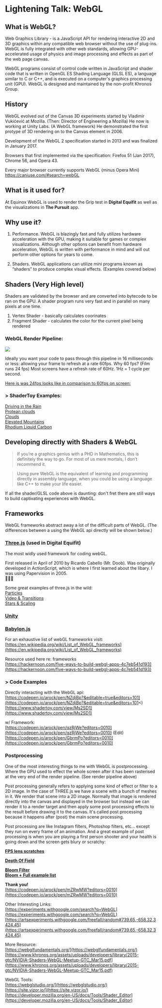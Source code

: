 # Lightening Talk: WebGL

## What is WebGL?

Web Graphics Library - is a JavaScript API for rendering interactive 2D and 3D graphics within any compatible web browser without the use of plug-ins. WebGL is fully integrated with other web standards, allowing GPU-accelerated usage of physics and image processing and effects as part of the web page canvas. 

WebGL programs consist of control code written in JavaScript and shader code that is written in OpenGL ES Shading Language (GLSL ES), a language similar to C or C++, and is executed on a computer's graphics processing unit (GPU). WebGL is designed and maintained by the non-profit Khronos Group.

## History 
WebGL evolved out of the Canvas 3D experiments started by Vladimir Vukićević at Mozilla. (Then: Director of Engineering a Mozilla) He now is working at Unity Labs. (A WebGL framework) He demonstrated the first protype of 3D rendering on to the Canvas element in 2006.

Development of the WebGL 2 specification started in 2013 and was finalized in January 2017. 

Browsers that first implemented via the specification: 
Firefox 51 (Jan 2017), Chrome 56, and Opera 43.

Every major browser currently supports WebGL (minus Opera Mini)
https://caniuse.com/#search=webGL

## What is it used for? 

At Equinox WebGL is used to render the Grip test in **Digital Equifit** as well as the visualizations in **The Pursuit** app. 

## Why use it? 

1. Performance. WebGL is blazingly fast and fully utilizes hardware acceleration with the GPU, making it suitable for games or complex visualizations. Although other options can benefit from hardware acceleration, WebGL is written with performance in mind and will out perform other options for years to come. 

2. Shaders. WebGL applications can utilize mini programs known as “shaders” to produce complex visual effects. (Examples covered below)


## Shaders (Very High level)

Shaders are validated by the browser and are converted into bytecode to be ran on the GPU. A shader program runs very fast and in parallel on many pixels at one time.

1. Vertex Shader - basically calculates coorinates
2. Fragment Shader - calculates the color for the current pixel being rendered

### WebGL Render Pipeline:

<img src="./imgs/pipeline.jpg"/>

Ideally you want your code to pass through this pipeline in 16 milliseconds or less: allowing your frame to refresh at a rate 60fps. Why 60 fps? (Film runs 24 fps) Most screens have a refresh rate of 60Hz. 1Hz = 1 cycle per second.

[Here is was 24fps looks like in comparison to 60fps on screen:](https://www.youtube.com/watch?v=WyvUIA7KUjc)

### > ShaderToy Examples: 
[Driving in the Rain](https://www.shadertoy.com/view/MdfBRX)<br />
[Protean clouds](https://www.shadertoy.com/view/3l23Rh)<br/>
[Clouds](https://www.shadertoy.com/view/XslGRr)<br />
[Elevated Mountains](https://www.shadertoy.com/view/MdX3Rr)<br />
[Rhodium Liquid Carbon](https://www.shadertoy.com/view/llK3Dy)<br />

## Developing directly with Shaders & WebGL


> If you’re a graphics genius with a PHD in Mathematics, this is definitely the way to go. For most of us mere mortals, I don’t recommend it.

> Using pure WebGL is the equivalent of learning and programming directly in assembly language, when you could be using a language like C++ to make your life easier.

If all the shader/GLSL code above is daunting: don't fret there are still ways to build captivating experiences with WebGL.

## Frameworks 

WebGL frameworks abstract away a lot of the difficult parts of WebGL. (The differences between a using the WebGL api directly will be shown below.) 


### <b>[Three.js](https://threejs.org/)</b> (used in Digital Equifit)

The most widly used framework for coding webGL.

First released in April of 2010 by Ricardo Cabello (Mr. Doob). Was originally developed in ActionScript, which is where I first learned about the libary. I was using Papervision in 2005. <br />😬😬😬

Some great examples of three.js in the wild:<br/>
[Particles](https://particle-love.com/)<br/>
[Video & Transitions](http://taotajima.jp/)<br/>
[Stars & Scaling](http://stars.chromeexperiments.com/)


### <b>[Unity](https://unity.com/)</b>


### <b>[Babylon.js](https://www.babylonjs.com/)</b>


For an exhaustive list of webGL frameworks visit:</br>
[https://en.wikipedia.org/wiki/List_of_WebGL_frameworks](https://en.wikipedia.org/wiki/List_of_WebGL_frameworks)

Resource used here re: frameworks<br/>
[https://hackernoon.com/five-ways-to-build-webgl-apps-4c7eb541d193](https://hackernoon.com/five-ways-to-build-webgl-apps-4c7eb541d193)

### > Code Examples

Directly interacting with the WebGL api: <br/>
[https://codepen.io/arock/pen/NZdjBp?&editable=true&editors=101](https://codepen.io/arock/pen/NZdjBp?&editable=true&editors=101<)<br/>
[https://www.shadertoy.com/view/Ms2SD1](https://www.shadertoy.com/view/Ms2SD1)

w/ Framework: <br />
[https://codepen.io/arock/pen/qzRjWe?editors=0010](https://codepen.io/arock/pen/qzRjWe?editors=0010) (Edit)<br/>
[https://codepen.io/arock/pen/GbrmPo?editors=0010](https://codepen.io/arock/pen/GbrmPo?editors=0010)


### Postprocessing

One of the most interesting things to me with WebGL is postprocessing. Where the GPU used to effect the whole screen after it has been rasterised at the very end of the render pipeline. (See render pipeline above)

Post processing generally refers to applying some kind of effect or filter to a 2D image. In the case of THREE.js we have a scene with a bunch of meshes in it. We render that scene into a 2D image. Normally that image is rendered directly into the canvas and displayed in the browser but instead we can render it to a render target and then apply some post processing effects to the result before drawing it to the canvas. It's called post processing because it happens after (post) the main scene processing.

Post processing are like Instagram filters, Photoshop filters, etc... except they run on every frame of an animation. And a great example of post processing is when you are playing a first person shooter and your health is going down and the screen gets blury or scratchy: 

**[FPS lens scratches](https://vanruesc.github.io/postprocessing/public/demo/#texture)**<br/>

**[Depth Of Field](https://threejs.org/examples/#webgl_postprocessing_dof2)**<br/>

**[Bloom Filter](https://threejs.org/examples/#webgl_postprocessing_unreal_bloom_selective )**
<br/>
**[Bloom + Full example list](https://vanruesc.github.io/postprocessing/public/demo/#bloom )**

**Thank you!** <br/>
[https://codepen.io/arock/pen/mZRwMW?editors=0010](https://codepen.io/arock/pen/mZRwMW?editors=0010)

Other Interesting Links: <br/>
[https://experiments.withgoogle.com/search?q=WebGL](https://experiments.withgoogle.com/search?q=WebGL)<br/>
[https://artsexperiments.withgoogle.com/freefall/random#739.65,-658.32,3424.45](https://artsexperiments.withgoogle.com/freefall/random#739.65,-658.32,3424.45)<br/>

More Resource:<br/>
[https://webglfundamentals.org/](https://webglfundamentals.org/)<br/>
[https://www.khronos.org/assets/uploads/developers/library/2015-gtc/NVIDIA-Shaders-WebGL-Meetup-GTC_Mar15.pdf](https://www.khronos.org/assets/uploads/developers/library/2015-gtc/NVIDIA-Shaders-WebGL-Meetup-GTC_Mar15.pdf)

WebGL Tools: <br/>
[https://webglstudio.org/](https://webglstudio.org/)<br/>
[https://site.vizor.io/](https://site.vizor.io/)<br/>
[https://developer.mozilla.org/en-US/docs/Tools/Shader_Editor](https://developer.mozilla.org/en-US/docs/Tools/Shader_Editor)<br/>


